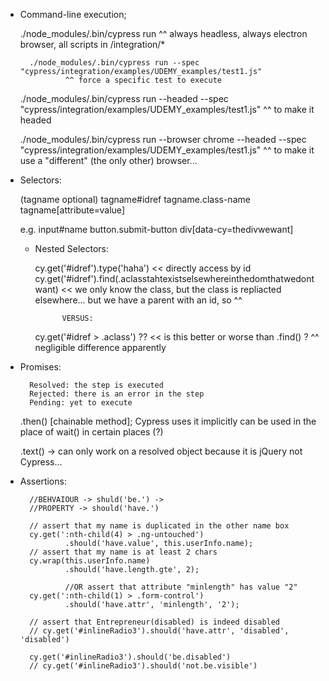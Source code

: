 - Command-line execution;

	./node_modules/.bin/cypress run
		^^ always headless, always electron browser, all scripts in /integration/* 

        ./node_modules/.bin/cypress run --spec "cypress/integration/examples/UDEMY_examples/test1.js"
                ^^ force a specific test to execute

	./node_modules/.bin/cypress run --headed --spec "cypress/integration/examples/UDEMY_examples/test1.js"
		^^ to make it headed

	./node_modules/.bin/cypress run --browser chrome --headed --spec "cypress/integration/examples/UDEMY_examples/test1.js"
                ^^ to make it use a "different" (the only other) browser...



- Selectors:

	(tagname optional)
	tagname#idref
	tagname.class-name
	tagname[attribute=value]


	e.g. 	input#name
		button.submit-button
		div[data-cy=thedivwewant]



    - Nested Selectors:

		cy.get('#idref').type('haha')  << directly access by id
		cy.get('#idref').find(.aclasstahtexistselsewhereinthedomthatwedontwant)  << we only know the class, but the class is repliacted elsewhere... but we have a parent with an id, so ^^

                VERSUS:
		cy.get('#idref > .aclass') ?? << is this better or worse than    .find() ?
				^^ negligible difference apparently			



- Promises:

		Resolved: the step is executed
		Rejected: there is an error in the step
		Pending: yet to execute

	.then() [chainable method]; Cypress uses it implicitly
		can be used in the place of wait() in certain places (?)


	.text() -> can only work on a resolved object because it is jQuery not Cypress...


- Assertions:

        //BEHVAIOUR -> shuld('be.') ->
        //PROPERTY -> should('have.')

        // assert that my name is duplicated in the other name box
        cy.get(':nth-child(4) > .ng-untouched')
                .should('have.value', this.userInfo.name);
        // assert that my name is at least 2 chars
        cy.wrap(this.userInfo.name)
                .should('have.length.gte', 2);

                //OR assert that attribute "minlength" has value "2"
        cy.get(':nth-child(1) > .form-control')
                .should('have.attr', 'minlength', '2');

        // assert that Entrepreneur(disabled) is indeed disabled
        // cy.get('#inlineRadio3').should('have.attr', 'disabled', 'disabled')

        cy.get('#inlineRadio3').should('be.disabled')
        // cy.get('#inlineRadio3').should('not.be.visible')

